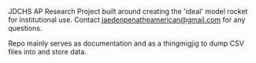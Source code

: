 JDCHS AP Research Project built around creating the 'ideal' model rocket for institutional use. Contact jaedenpenatheamerican@gmail.com for any questions. 

Repo mainly serves as documentation and as a thingmigjig to dump CSV files into and store data.
